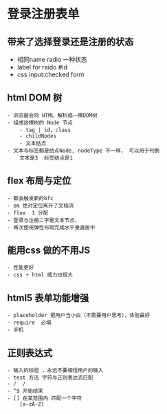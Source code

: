 # 登录注册表单

## 带来了选择登录还是注册的状态
- 相同name radio 一种状态
- label for raido #id
- css 
    input:checked form 

## html DOM 树
    - 浏览器会将 HTML 解析成一棵DOM树
    - 组成这棵树的 Node 节点
        - tag | id，class 
        - childNodes 
        - 文本结点 
    - 文本与标签都是结点Node, nodeType 不一样， 可以用于判断
        文本是3  标签结点是1

## flex 布局与定位
    - 都会触发新的bfc 
    - em 绝对定位离开了文档流
    - flex  1 分配
    - 登录与注册二字是文本节点，
    - 再次使用弹性布局完成水平垂直居中

## 能用css 做的不用JS
    - 性能更好 
    - css + html 威力也很大

## html5 表单功能增强
    - placeholder 把用户当小白（不需要用户思考），体验最好
    - require  必填
    - 手机

## 正则表达式
    - 输入的校验 ，永远不要相信用户的输入
    - test 方法 字符与正则表达式匹配
    - /  /
    - ^$ 开始结束 
    - [] 在某范围内 匹配一个字符 
        [a-zA-Z]
